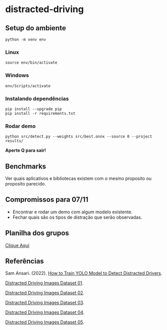 # distracted-driving

## Setup do ambiente

```
python -m venv env
```

### Linux

```
source env/bin/activate
```

### Windows

```
env/Scripts/activate
```

### Instalando dependências

```
pip install --upgrade pip
pip install -r requirements.txt
```
### Rodar demo

```
python src/detect.py --weights src/best.onnx --source 0 --project results/
```

**Aperte Q para sair!**

## Benchmarks

Ver quais aplicativos e bibliotecas existem com o mesmo proposito ou proposito parecido.

## Compromissos para 07/11

- Encontrar e rodar um demo com algum modelo existente.
- Fechar quais são os tipos de distração que serão observadas.


## Planilha dos grupos

[Clique Aqui](https://docs.google.com/spreadsheets/d/1881UvEfp4QGNdXIWUzFsebN4hCH7xh6pZpvL-mi7xM4/edit#gid=0)


## Referências

Sam Ansari. (2022). [How to Train YOLO Model to Detect Distracted Drivers](https://ansarisam.medium.com/how-to-train-yolo-v5-model-to-detect-distracted-drivers-ac62b2d44a27).

[Distracted Driving Images Dataset 01](https://universe.roboflow.com/search?q=distracted%20driving).

[Distracted Driving Images Dataset 02](https://universe.roboflow.com/sebastin-ezequiel-galeano/prueba-otro-dataset).

[Distracted Driving Images Dataset 03](https://universe.roboflow.com/cutm-iwh4a/mobile-detection-9demc).

[Distracted Driving Images Dataset 04](https://universe.roboflow.com/m013dsx1277/driver-behavior-jtsfy).

[Distracted Driving Images Dataset 05](https://huggingface.co/datasets/Nexdata/Driver_Behavior_Collection_Data).
